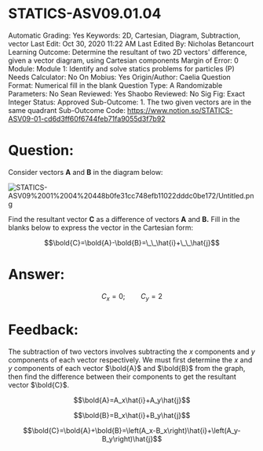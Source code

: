 # STATICS-ASV09.01.04

Automatic Grading: Yes
Keywords: 2D, Cartesian, Diagram, Subtraction, vector
Last Edit: Oct 30, 2020 11:22 AM
Last Edited By: Nicholas Betancourt
Learning Outcome: Determine the resultant of two 2D vectors' difference, given a vector diagram, using Cartesian components
Margin of Error: 0
Module: Module 1: Identify and solve statics problems for particles (P)
Needs Calculator: No
On Mobius: Yes
Origin/Author: Caelia
Question Format: Numerical fill in the blank
Question Type: A
Randomizable Parameters: No
Sean Reviewed: Yes
Shaobo Reviewed: No
Sig Fig: Exact Integer
Status: Approved
Sub-Outcome: 1. The two given vectors are in the same quadrant
Sub-Outcome Code: https://www.notion.so/STATICS-ASV09-01-cd6d3ff60f6744feb71fa9055d3f7b92

# Question:

Consider vectors **A** and **B** in the diagram below: 

![STATICS-ASV09%2001%2004%20448b0fe31cc748efb11022dddc0be172/Untitled.png](STATICS-ASV09%2001%2004%20448b0fe31cc748efb11022dddc0be172/Untitled.png)

Find the resultant vector **C** as a difference of vectors **A** and **B.** Fill in the blanks below to express the vector in the Cartesian form: 

$$\bold{C}=\bold{A}-\bold{B}=\_\_\hat{i}+\_\_\hat{j}$$

# Answer:

$$C_x=0; \qquad C_y=2$$

# Feedback:

The subtraction of two vectors involves subtracting the $x$ components and $y$ components of each vector respectively. We must first determine the $x$ and $y$ components of each vector $\bold{A}$ and $\bold{B}$ from the graph, then find the difference between their components to get the resultant vector $\bold{C}$. 

$$\bold{A}=A_x\hat{i}+A_y\hat{j}$$

$$\bold{B}=B_x\hat{i}+B_y\hat{j}$$

$$\bold{C}=\bold{A}+\bold{B}=\left(A_x-B_x\right)\hat{i}+\left(A_y-B_y\right)\hat{j}$$